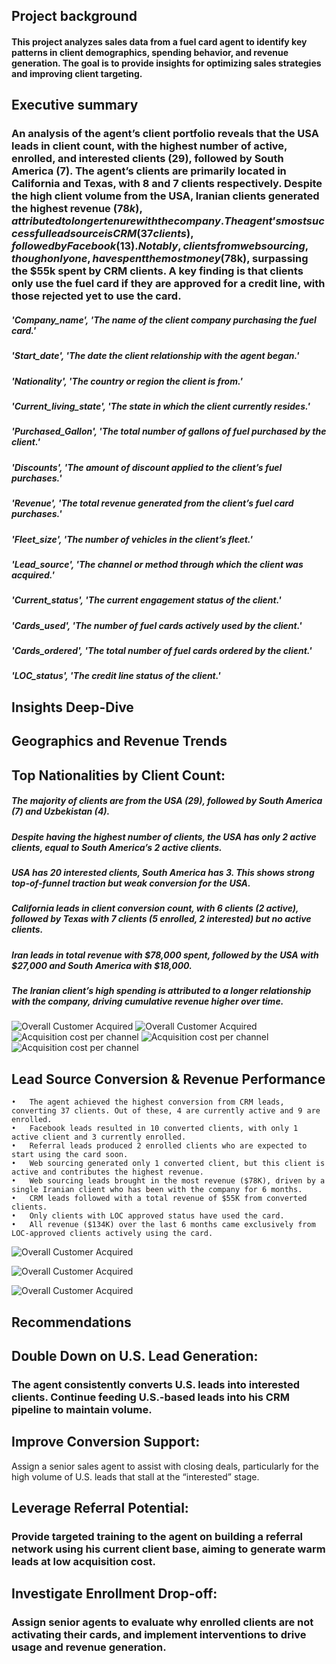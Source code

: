 ## Project background

#### This project analyzes sales data from a fuel card agent to identify key patterns in client demographics, spending behavior, and revenue generation. The goal is to provide insights for optimizing sales strategies and improving client targeting.

## Executive summary

### An analysis of the agent’s client portfolio reveals that the USA leads in client count, with the highest number of active, enrolled, and interested clients (29), followed by South America (7). The agent’s clients are primarily located in California and Texas, with 8 and 7 clients respectively. Despite the high client volume from the USA, Iranian clients generated the highest revenue ($78k), attributed to longer tenure with the company. The agent’s most successful lead source is CRM (37 clients), followed by Facebook (13). Notably, clients from web sourcing, though only one, have spent the most money ($78k), surpassing the $55k spent by CRM clients. A key finding is that clients only use the fuel card if they are approved for a credit line, with those rejected yet to use the card.

##### 'Company_name', 'The name of the client company purchasing the fuel card.'
##### 'Start_date', 'The date the client relationship with the agent began.'
#####  'Nationality', 'The country or region the client is from.'
#####  'Current_living_state', 'The state in which the client currently resides.'
#####  'Purchased_Gallon', 'The total number of gallons of fuel purchased by the client.'
#####  'Discounts', 'The amount of discount applied to the client’s fuel purchases.'
#####  'Revenue', 'The total revenue generated from the client’s fuel card purchases.'
#####  'Fleet_size', 'The number of vehicles in the client’s fleet.'
#####  'Lead_source', 'The channel or method through which the client was acquired.'
#####  'Current_status', 'The current engagement status of the client.'
#####  'Cards_used', 'The number of fuel cards actively used by the client.'
#####  'Cards_ordered', 'The total number of fuel cards ordered by the client.'
#####  'LOC_status', 'The credit line status of the client.'

## Insights Deep-Dive

## Geographics and Revenue Trends

## Top Nationalities by Client Count:
##### The majority of clients are from the USA (29), followed by South America (7) and Uzbekistan (4).
##### Despite having the highest number of clients, the USA has only 2 active clients, equal to South America’s 2 active clients.
##### USA has 20 interested clients, South America has 3. This shows strong top-of-funnel traction but weak conversion for the USA.
##### California leads in client conversion count, with 6 clients (2 active), followed by Texas with 7 clients (5 enrolled, 2 interested) but no active clients.
##### Iran leads in total revenue with $78,000 spent, followed by the USA with $27,000 and South America with $18,000.
##### The Iranian client’s high spending is attributed to a longer relationship with the company, driving cumulative revenue higher over time.

![Overall Customer Acquired](/overall_clients.png)
![Overall Customer Acquired](/status_by_region.png)
![Acquisition cost per channel](/client_status_by_state.png)
![Acquisition cost per channel](/revenue_by_nationality.png)
![Acquisition cost per channel](/revenue_by_state.png)




## Lead Source Conversion & Revenue Performance
	•	The agent achieved the highest conversion from CRM leads, converting 37 clients. Out of these, 4 are currently active and 9 are enrolled.
	•	Facebook leads resulted in 10 converted clients, with only 1 active client and 3 currently enrolled.
	•	Referral leads produced 2 enrolled clients who are expected to start using the card soon.
	•	Web sourcing generated only 1 converted client, but this client is active and contributes the highest revenue.
	•	Web sourcing leads brought in the most revenue ($78K), driven by a single Iranian client who has been with the company for 6 months.
	•	CRM leads followed with a total revenue of $55K from converted clients.
	•	Only clients with LOC approved status have used the card.
	•	All revenue ($134K) over the last 6 months came exclusively from LOC-approved clients actively using the card.

![Overall Customer Acquired](/client_status_by_source.png)

![Overall Customer Acquired](/revenue_by_source.png)

![Overall Customer Acquired](/revenue_by_loc.png)


## Recommendations

## Double Down on U.S. Lead Generation:
### The agent consistently converts U.S. leads into interested clients. Continue feeding U.S.-based leads into his CRM pipeline to maintain volume.

## Improve Conversion Support:
Assign a senior sales agent to assist with closing deals, particularly for the high volume of U.S. leads that stall at the “interested” stage.

## Leverage Referral Potential:
### Provide targeted training to the agent on building a referral network using his current client base, aiming to generate warm leads at low acquisition cost.

## Investigate Enrollment Drop-off:
### Assign senior agents to evaluate why enrolled clients are not activating their cards, and implement interventions to drive usage and revenue generation.
